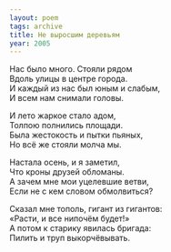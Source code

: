 ```yaml
---
layout: poem
tags: archive
title: Не выросшим деревьям
year: 2005
---
```


Нас было много. Стояли рядом<br>
Вдоль улицы в центре города.<br>
И каждый из нас был юным и слабым,<br>
И всем нам снимали головы.<br>

И лето жаркое стало адом,<br>
Толпою полнились площади.<br>
Была жестокость и пытки пьяных,<br>
Но всё же стояли молча мы.<br>

Настала осень, и я заметил,<br>
Что кроны друзей обломаны.<br>
А зачем мне мои уцелевшие ветви,<br>
Если не с кем словом обмолвиться?<br>

Сказал мне тополь, гигант из гигантов:<br>
«Расти, и все нипочём будет!»<br>
А потом к старику явилась бригада:<br>
Пилить и труп выкорчёвывать.
